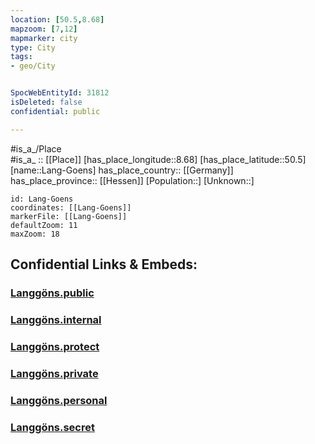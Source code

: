 ```yaml
---
location: [50.5,8.68] 
mapzoom: [7,12] 
mapmarker: city 
type: City
tags:
- geo/City


SpocWebEntityId: 31812
isDeleted: false
confidential: public

---
```

#is_a_/Place  
#is_a_ :: [[Place]] 
[has_place_longitude::8.68] 
[has_place_latitude::50.5] 
[name::Lang-Goens] 
has_place_country:: [[Germany]]  
has_place_province:: [[Hessen]] 
[Population::] 
[Unknown::] 


```leaflet
id: Lang-Goens
coordinates: [[Lang-Goens]] 
markerFile: [[Lang-Goens]] 
defaultZoom: 11 
maxZoom: 18
```


## Confidential Links & Embeds: 

### [Langgöns.public](/_public/\Earth\Continent\Europe\Europe~Central\Germany\Germany~West\Hessen\counties~Hessen\Gießen\cities~GießenLanggöns.public.md) 

### [Langgöns.internal](/_internal/\Earth\Continent\Europe\Europe~Central\Germany\Germany~West\Hessen\counties~Hessen\Gießen\cities~GießenLanggöns.internal.md) 

### [Langgöns.protect](/_protect/\Earth\Continent\Europe\Europe~Central\Germany\Germany~West\Hessen\counties~Hessen\Gießen\cities~GießenLanggöns.protect.md) 

### [Langgöns.private](/_private/\Earth\Continent\Europe\Europe~Central\Germany\Germany~West\Hessen\counties~Hessen\Gießen\cities~GießenLanggöns.private.md) 

### [Langgöns.personal](/_personal/\Earth\Continent\Europe\Europe~Central\Germany\Germany~West\Hessen\counties~Hessen\Gießen\cities~GießenLanggöns.personal.md) 

### [Langgöns.secret](/_secret/\Earth\Continent\Europe\Europe~Central\Germany\Germany~West\Hessen\counties~Hessen\Gießen\cities~GießenLanggöns.secret.md)

